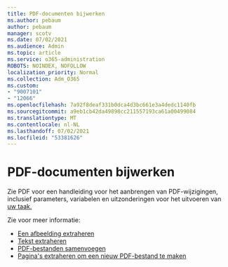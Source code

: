 ```yaml
---
title: PDF-documenten bijwerken
ms.author: pebaum
author: pebaum
manager: scotv
ms.date: 07/02/2021
ms.audience: Admin
ms.topic: article
ms.service: o365-administration
ROBOTS: NOINDEX, NOFOLLOW
localization_priority: Normal
ms.collection: Adm_O365
ms.custom:
- "9007101"
- "12066"
ms.openlocfilehash: 7a92f8deaf331b0dca4d3bc661e3a4dedc1140fb
ms.sourcegitcommit: a9eb1cb42da49898cc211557193ca61a00499084
ms.translationtype: MT
ms.contentlocale: nl-NL
ms.lasthandoff: 07/02/2021
ms.locfileid: "53381626"
---
```

# <a name="update-pdf-documents"></a>PDF-documenten bijwerken

Zie PDF voor een handleiding voor het aanbrengen van PDF-wijzigingen, inclusief parameters, variabelen en uitzonderingen voor het uitvoeren van [uw taak.](/power-automate/desktop-flows/actions-reference/pdf)

Zie voor meer informatie:

- [Een afbeelding extraheren](/power-automate/desktop-flows/actions-reference/pdf#pdf-actions)
- [Tekst extraheren](/power-automate/desktop-flows/actions-reference/pdf#extracttextfrompdfaction)
- [PDF-bestanden samenvoegen](/power-automate/desktop-flows/actions-reference/pdf#mergefiles)
- [Pagina's extraheren om een nieuw PDF-bestand te maken](/power-automate/desktop-flows/actions-reference/pdf#extractpages)
